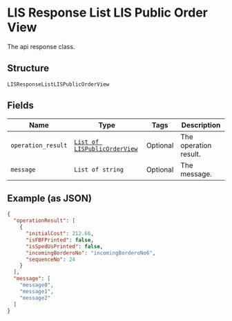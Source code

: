 
# LIS Response List LIS Public Order View

The api response class.

## Structure

`LISResponseListLISPublicOrderView`

## Fields

| Name | Type | Tags | Description |
|  --- | --- | --- | --- |
| `operation_result` | [`List of LISPublicOrderView`](../../doc/models/lis-public-order-view.md) | Optional | The operation result. |
| `message` | `List of string` | Optional | The message. |

## Example (as JSON)

```json
{
  "operationResult": [
    {
      "initialCost": 212.66,
      "isFBFPrinted": false,
      "isSpedUsPrinted": false,
      "incomingBorderoNo": "incomingBorderoNo6",
      "sequenceNo": 24
    }
  ],
  "message": [
    "message0",
    "message1",
    "message2"
  ]
}
```

